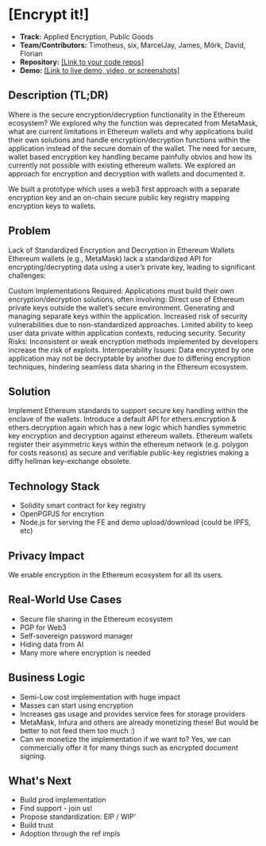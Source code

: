 # [Encrypt it!]

- **Track:** Applied Encryption, Public Goods
- **Team/Contributors:** Timotheus, six, MarcelJay, James, Mörk, David, Florian
- **Repository:** [[Link to your code repos]](https://github.com/inblockio/web3privacy/)
- **Demo:** [[Link to live demo, video, or screenshots]](https://pgp.gen6.app/)

## Description (TL;DR)
Where is the secure encryption/decryption functionality in the Ethereum ecosystem? We explored why the function was deprecated from MetaMask, what are current limitations in Ethereum wallets and why applications build their own solutions and handle encryption/decryption functions within the application instead of the secure domain of the wallet.
The need for secure, wallet based encryption key handling became painfully obvios and how its currently not possible with existing ethereum wallets. We explored an approach for encryption and decryption with wallets and documented it.

We built a prototype which uses a web3 first approach with a separate encryption key and an on-chain secure public key registry mapping encryption keys to wallets.

## Problem
Lack of Standardized Encryption and Decryption in Ethereum Wallets Ethereum wallets (e.g., MetaMask) lack a standardized API for encrypting/decrypting data using a user’s private key, leading to significant challenges:

Custom Implementations Required: Applications must build their own encryption/decryption solutions, often involving:
Direct use of Ethereum private keys outside the wallet’s secure environment.
Generating and managing separate keys within the application.
Increased risk of security vulnerabilities due to non-standardized approaches.
Limited ability to keep user data private within application contexts, reducing security.
Security Risks: Inconsistent or weak encryption methods implemented by developers increase the risk of exploits.
Interoperability Issues: Data encrypted by one application may not be decryptable by another due to differing encryption techniques, hindering seamless data sharing in the Ethereum ecosystem.

## Solution
Implement Ethereum standards to support secure key handling within the enclave of the wallets.
Introduce a default API for ethers.encryption & ethers.decryption again which has a new logic which handles symmetric key encryption and decryption against ethereum wallets.
Ethereum wallets register their asymmetric keys within the ethereum network (e.g. polygon for costs reasons) as secure and verifiable public-key registries making a diffy hellman key-exchange obsolete.

## Technology Stack
- Solidity smart contract for key registry
- OpenPGPJS for encrytion
- Node.js for serving the FE and demo upload/download (could be IPFS, etc)

## Privacy Impact
We enable encryption in the Ethereum ecosystem for all its users.

## Real-World Use Cases
- Secure file sharing in the Ethereum ecosystem
- PGP for Web3
- Self-sovereign password manager
- Hiding data from AI
- Many more where encryption is needed

## Business Logic
- Semi-Low cost implementation with huge impact
- Masses can start using encryption
- Increases gas usage and provides service fees for storage providers
- MetaMask, Infura and others are already monetizing these! But would be better to not feed them too much :)
- Can we monetize the implementation if we want to? Yes, we can commercially offer it for many things such as encrypted document signing.

## What's Next
- Build prod implementation
- Find support - join us!
- Propose standardization: EIP / WIP’
- Build trust
- Adoption through the ref impls
